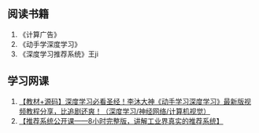 ## 阅读书籍

1. 《计算广告》
2. 《动手学深度学习》
3. 《深度学习推荐系统》王ji



## 学习网课

1. [【教材+源码】深度学习必看圣经！李沐大神《动手学习深度学习》最新版视频教程分享，比追剧还爽！（深度学习/神经网络/计算机视觉）](https://www.bilibili.com/video/BV1wM4m117mp?vd_source=739c28b5fa3568496fa4742b9c6b5cb5)
2. [【推荐系统公开课——8小时完整版，讲解工业界真实的推荐系统】](https://www.bilibili.com/video/BV1HZ421U77y?vd_source=739c28b5fa3568496fa4742b9c6b5cb5)



